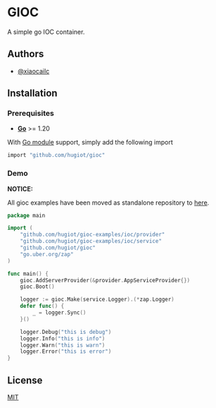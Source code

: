 # GIOC

A simple go IOC container.


## Authors

- [@xiaocailc](https://github.com/xcocx)


## Installation

### Prerequisites

- **[Go](https://go.dev/)** >= 1.20

With [Go module](https://github.com/golang/go/wiki/Modules) support, simply add the following import

```bash
import "github.com/hugiot/gioc"
```

### Demo

**NOTICE:** 

All gioc examples have been moved as standalone repository to [here](https://github.com/hugiot/gioc-examples).

```go
package main

import (
	"github.com/hugiot/gioc-examples/ioc/provider"
	"github.com/hugiot/gioc-examples/ioc/service"
	"github.com/hugiot/gioc"
	"go.uber.org/zap"
)

func main() {
	gioc.AddServerProvider(&provider.AppServiceProvider{})
	gioc.Boot()

	logger := gioc.Make(service.Logger).(*zap.Logger)
	defer func() {
		_ = logger.Sync()
	}()

	logger.Debug("this is debug")
	logger.Info("this is info")
	logger.Warn("this is warn")
	logger.Error("this is error")
}
```

## License

[MIT](https://github.com/hugiot/gioc/blob/master/LICENSE)

